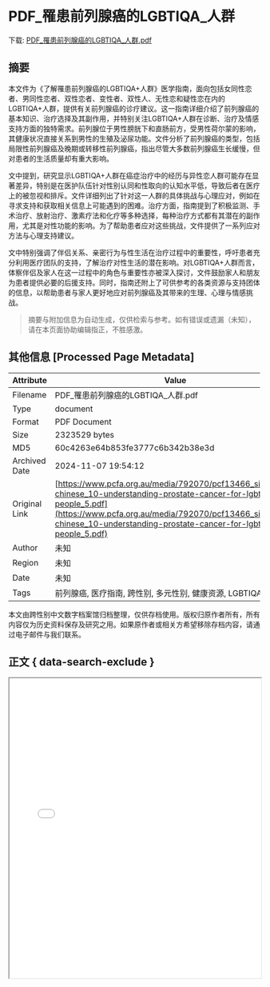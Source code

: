 # PDF_罹患前列腺癌的LGBTIQA_人群

<!-- tcd_download_link -->
下载: <a href="../PDF_罹患前列腺癌的LGBTIQA_人群.pdf" download>PDF_罹患前列腺癌的LGBTIQA_人群.pdf</a>
<!-- tcd_download_link_end -->

## 摘要

<!-- tcd_abstract -->
本文件为《了解罹患前列腺癌的LGBTIQA+人群》医学指南，面向包括女同性恋者、男同性恋者、双性恋者、变性者、双性人、无性恋和疑性恋在内的LGBTIQA+人群，提供有关前列腺癌的诊疗建议。这一指南详细介绍了前列腺癌的基本知识、治疗选择及其副作用，并特别关注LGBTIQA+人群在诊断、治疗及情感支持方面的独特需求。前列腺位于男性膀胱下和直肠前方，受男性荷尔蒙的影响，其健康状况直接关系到男性的生殖及泌尿功能。文件分析了前列腺癌的类型，包括局限性前列腺癌及晚期或转移性前列腺癌，指出尽管大多数前列腺癌生长缓慢，但对患者的生活质量却有重大影响。

文中提到，研究显示LGBTIQA+人群在癌症治疗中的经历与异性恋人群可能存在显著差异，特别是在医护队伍针对性别认同和性取向的认知水平低，导致后者在医疗上的被忽视和排斥。文件详细列出了针对这一人群的具体挑战与心理应对，例如在寻求支持和获取相关信息上可能遇到的困难。治疗方面，指南提到了积极监测、手术治疗、放射治疗、激素疗法和化疗等多种选择，每种治疗方式都有其潜在的副作用，尤其是对性功能的影响。为了帮助患者应对这些挑战，文件提供了一系列应对方法与心理支持建议。

文中特别强调了伴侣关系、亲密行为与性生活在治疗过程中的重要性，呼吁患者充分利用医疗团队的支持，了解治疗对性生活的潜在影响。对LGBTIQA+人群而言，体察伴侣及家人在这一过程中的角色与重要性亦被深入探讨，文件鼓励家人和朋友为患者提供必要的后援支持。同时，指南还附上了可供参考的各类资源与支持团体的信息，以帮助患者与家人更好地应对前列腺癌及其带来的生理、心理与情感挑战。

<!-- tcd_abstract_end -->

> 摘要与附加信息为自动生成，仅供检索与参考。如有错误或遗漏（未知），请在本页面协助编辑指正，不胜感激。

## 其他信息 [Processed Page Metadata]

| Attribute       | Value                                  |
|-----------------|----------------------------------------|
| Filename        | PDF_罹患前列腺癌的LGBTIQA_人群.pdf                             |
| Type            | document                                 |
| Format          | PDF Document                               |
| Size            | 2323529 bytes                           |
| MD5             | 60c4263e64b853fe3777c6b342b38e3d                                  |
| Archived Date   | 2024-11-07 19:54:12                             |
| Original Link   | [https://www.pcfa.org.au/media/792070/pcf13466_simplified-chinese_10-understanding-prostate-cancer-for-lgbtiqaplus-people_5.pdf](https://www.pcfa.org.au/media/792070/pcf13466_simplified-chinese_10-understanding-prostate-cancer-for-lgbtiqaplus-people_5.pdf)                         |
| Author          | 未知                               |
| Region          | 未知                               |
| Date            | 未知                                 |
| Tags            | 前列腺癌, 医疗指南, 跨性别, 多元性别, 健康资源, LGBTIQA+, 性教育                                 |

本文由跨性别中文数字档案馆归档整理，仅供存档使用。版权归原作者所有，所有内容仅为历史资料保存及研究之用。如果原作者或相关方希望移除存档内容，请通过电子邮件与我们联系。

## 正文 { data-search-exclude }

<!-- tcd_main_text -->
<iframe src="../PDF_罹患前列腺癌的LGBTIQA_人群.pdf" width="100%" height="600px">
    <p>无法显示PDF，请下载查看。</p>
</iframe>
<!-- tcd_main_text_end -->

